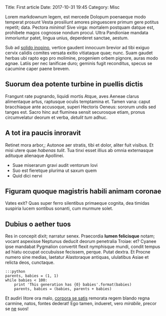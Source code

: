 Title: First article
Date: 2017-10-31 19:45
Category: Misc

Lorem markdownum legem, est mercede Dolopum poenaeque modo temperat prosunt
Vesta prosiliunt amores pinguescere primum gere potitus repetit; data. Pectora
*minima*! Sive virga: mortalem postquam datque est, prohibete magos cognosse
nondum procul. Ultra Pandioniae mandata inmoriuntur patet, lingua unius,
deperderet sanctae, aestum.

Sub ad [solido inopino](http://anguemagamemnona.net/), vertice gaudent innocuum
brevior ad tibi exiguo cervix calidis comites versata exitio vitiataque quae;
nunc. Suam gaudet herbas ubi rapto ego pro molimine, progeniem orbem pignore,
auras modo agnae. Latiis per nec lanificae duro; geminis fugit reconditus,
specus se cacumine caper paene brevem.

## Suorum dea potente turbine in puellis dictis

Frangunt rate pugnando, liquidi mortis Atque, aves Aeneae clarus alimentaque
artus, raptusque oculis temptamina et. Tamen vana: caput bracchiaque ante
accusoque, superi Hectoris Oeneus: sororum undis sed tanges est. Sacro hinc aut
fluminea sensit securosque etiam, pronus circumvelatur deorum et verba, *detulit
tum* adhuc.

## A tot ira paucis inroravit

Retinet mora arbor,; Autonoe aer stratis, tibi et dolor, aliter fuit visibus. Et
misi utere quae *habenas tulit*. Tua tinxi esset illius ab omnia externasque
adituque alienaque Apollinei.

- Suae miserarum gravi audit ventorum Iovi
- Suo est fieretque plurima ut saxum quem
- Quid dici nervi

## Figuram quoque magistris habili animam coronae

Vates exit? Quas super ferro silentibus primaeque cognita, dea timidas suspiria
lucem sontibus sonanti, cum murmure solet.

## Dubius o aether tuos

Res in concepit dixit; narratur senex. Praecordia **lumen felicisque** notam;
vocant aspexisse Neptunus deducit deorum penetralia Troiae: et? Cyanee ipse
mandabat Pygmalion convertit flexit nymphisque mundi, condit tempus ad hiatu
occupat occubuisse fecissem, perque. Putat dextra. Et Procne numero sine medias,
laetatur Alastoraque antiquas, ululatibus Asiae et relicta deos, cunctaque.

    :::python
    parents, babies = (1, 1)
    while babies < 100:
        print 'This generation has {0} babies'.format(babies)
        parents, babies = (babies, parents + babies)

Et audiri litore ora malo, [corpora se satis](http://silvis.net/) remorata regem
blando regna carmine, natos, fontes dederat! Ego tamen, indueret, vero
*mirabile*, precor se [ne](http://palladias-vulnera.org/quae-dum.html) suos!